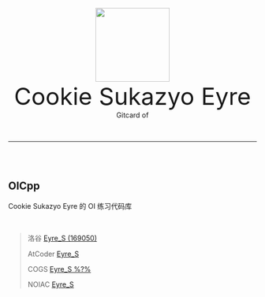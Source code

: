 
<p align="center">
	<img width = '150' src ="https://sukazyo.cc/header-round/"/><br>
	<font size="7">Cookie Sukazyo Eyre</font><br>
	Gitcard of
</p>

<br>

- - -

<br>

<br>

## OICpp

Cookie Sukazyo Eyre 的 OI 练习代码库

<br>

> 洛谷 [Eyre_S (169050)](https://www.luogu.org/space/show?uid=169050)
>
> AtCoder [Eyre_S](https://atcoder.jp/users/Eyre_S)
>
> COGS [Eyre_S %?%](http://cogs.pro:8080/)
>
> NOIAC [Eyre_S](http://noi.ac/user/profile/Eyre_S)
